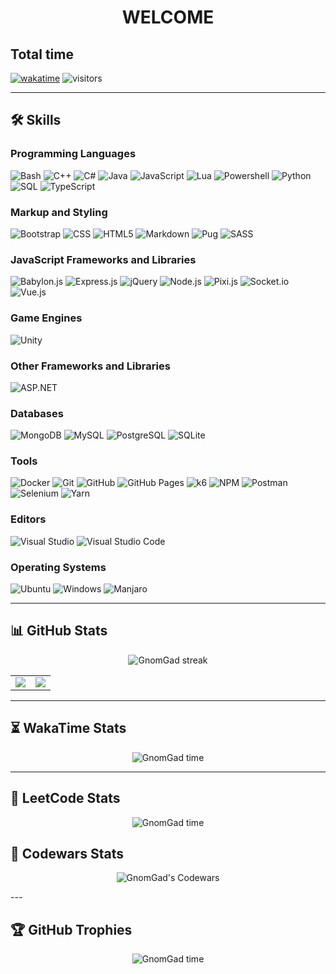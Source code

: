 <h1 align="center">WELCOME</h1> 

## Total time

[![wakatime](https://wakatime.com/badge/user/acd4725e-5655-414f-9ef4-0a588103f102.svg)](https://wakatime.com/@acd4725e-5655-414f-9ef4-0a588103f102)
![visitors](https://visitor-badge.laobi.icu/badge?page_id=GnomGad.GnomGad)

---
## 🛠️ Skills
### Programming Languages
![Bash](https://img.shields.io/badge/Bash-%234EAA25.svg?style=flat&logo=gnubash&logoColor=white)
![C++](https://img.shields.io/badge/C%2B%2B-%2300599C.svg?style=flat&logo=c%2B%2B&logoColor=white)
![C#](https://img.shields.io/badge/C%23-%23239120.svg?style=flat&logo=c-sharp&logoColor=white)
![Java](https://img.shields.io/badge/Java-%23ED8B00.svg?style=flat&logo=java&logoColor=white)
![JavaScript](https://img.shields.io/badge/JavaScript-%23F7DF1E.svg?style=flat&logo=javascript&logoColor=black)
![Lua](https://img.shields.io/badge/Lua-%232C2D72.svg?style=flat&logo=lua&logoColor=white)
![Powershell](https://img.shields.io/badge/Powershell-%235391FE.svg?style=flat&logo=powershell&logoColor=white)
![Python](https://img.shields.io/badge/Python-%233776AB.svg?style=flat&logo=python&logoColor=white)
![SQL](https://img.shields.io/badge/SQL-%2300C4CC.svg?style=flat&logo=sqlite&logoColor=white)
![TypeScript](https://img.shields.io/badge/TypeScript-%23007ACC.svg?style=flat&logo=typescript&logoColor=white)

### Markup and Styling
![Bootstrap](https://img.shields.io/badge/Bootstrap-%23563D7C.svg?style=flat&logo=bootstrap&logoColor=white)
![CSS](https://img.shields.io/badge/CSS-%231572B6.svg?style=flat&logo=css3&logoColor=white)
![HTML5](https://img.shields.io/badge/HTML5-%23E34F26.svg?style=flat&logo=html5&logoColor=white)
![Markdown](https://img.shields.io/badge/Markdown-%23000000.svg?style=flat&logo=markdown&logoColor=white)
![Pug](https://img.shields.io/badge/Pug-%23A86454.svg?style=flat&logo=pug&logoColor=white)
![SASS](https://img.shields.io/badge/SASS-%23CC6699.svg?style=flat&logo=sass&logoColor=white)

### JavaScript Frameworks and Libraries
![Babylon.js](https://img.shields.io/badge/Babylon.js-%23F05A22.svg?style=flat&logo=babylonjs&logoColor=white)
![Express.js](https://img.shields.io/badge/Express.js-%23000000.svg?style=flat&logo=express&logoColor=white)
![jQuery](https://img.shields.io/badge/jQuery-%230769AD.svg?style=flat&logo=jquery&logoColor=white)
![Node.js](https://img.shields.io/badge/Node.js-%23339933.svg?style=flat&logo=nodedotjs&logoColor=white)
![Pixi.js](https://img.shields.io/badge/Pixi.js-%238F33A3.svg?style=flat&logo=pixijs&logoColor=white)
![Socket.io](https://img.shields.io/badge/Socket.io-%23010101.svg?style=flat&logo=socketdotio&logoColor=white)
![Vue.js](https://img.shields.io/badge/Vue.js-%234FC08D.svg?style=flat&logo=vuedotjs&logoColor=white)

### Game Engines
![Unity](https://img.shields.io/badge/Unity-%23000000.svg?style=flat&logo=unity&logoColor=white)

### Other Frameworks and Libraries
![ASP.NET](https://img.shields.io/badge/ASP.NET-%235C2D91.svg?style=flat&logo=dot-net&logoColor=white)

### Databases
![MongoDB](https://img.shields.io/badge/MongoDB-%2347A248.svg?style=flat&logo=mongodb&logoColor=white)
![MySQL](https://img.shields.io/badge/MySQL-%234479A1.svg?style=flat&logo=mysql&logoColor=white)
![PostgreSQL](https://img.shields.io/badge/PostgreSQL-%23336791.svg?style=flat&logo=postgresql&logoColor=white)
![SQLite](https://img.shields.io/badge/SQLite-%23003B57.svg?style=flat&logo=sqlite&logoColor=white)

### Tools
![Docker](https://img.shields.io/badge/Docker-%232496ED.svg?style=flat&logo=docker&logoColor=white)
![Git](https://img.shields.io/badge/Git-%23F05032.svg?style=flat&logo=git&logoColor=white)
![GitHub](https://img.shields.io/badge/GitHub-%23181717.svg?style=flat&logo=github&logoColor=white)
![GitHub Pages](https://img.shields.io/badge/GitHub_Pages-%23000000.svg?style=flat&logo=github&logoColor=white)
![k6](https://img.shields.io/badge/k6-%2300BDAE.svg?style=flat&logo=k6&logoColor=white)
![NPM](https://img.shields.io/badge/NPM-%23CB3837.svg?style=flat&logo=npm&logoColor=white)
![Postman](https://img.shields.io/badge/Postman-%23FF6C37.svg?style=flat&logo=postman&logoColor=white)
![Selenium](https://img.shields.io/badge/Selenium-%2343B02A.svg?style=flat&logo=selenium&logoColor=white)
![Yarn](https://img.shields.io/badge/Yarn-%232C8EBB.svg?style=flat&logo=yarn&logoColor=white)

### Editors
![Visual Studio](https://img.shields.io/badge/Visual_Studio-%235C2D91.svg?style=flat&logo=visualstudio&logoColor=white)
![Visual Studio Code](https://img.shields.io/badge/Visual_Studio_Code-%230078D7.svg?style=flat&logo=visualstudiocode&logoColor=white)

### Operating Systems
![Ubuntu](https://img.shields.io/badge/Ubuntu-%23E95420.svg?style=flat&logo=ubuntu&logoColor=white)
![Windows](https://img.shields.io/badge/Windows-%230078D6.svg?style=flat&logo=windows&logoColor=white)
![Manjaro](https://img.shields.io/badge/Manjaro-%2335BF5C.svg?style=flat&logo=manjaro&logoColor=white)


---
## 📊 GitHub Stats

<p align="center">
  <img title="🔥 Get streak stats for your profile at git.io/streak-stats" alt="GnomGad streak" src="https://github-readme-streak-stats.herokuapp.com/?user=GnomGad&theme=radical&hide_border=true" />
</p>

<table border="0" align="center">
<tr border="0">
<td width="50%" align="center">

  <img align="center" src="https://github-readme-stats.vercel.app/api?username=GnomGad&theme=radical&show_icons=true&count_private=true" />

</td>

<td width="50%" align="center">

  <img align="center" src="https://github-readme-stats.vercel.app/api/top-langs/?username=GnomGad&layout=compact&theme=radical"/>

</td>
</tr>
</table>


---
## ⏳ WakaTime Stats

<p align="center">
  <img alt="GnomGad time"
  src="https://github-readme-stats.vercel.app/api/wakatime?username=GnomGad&theme=radical"
  > 
</p>

---

## 🥇 LeetCode Stats

<p align="center">
  <img alt="GnomGad time"
  src="https://leetcard.jacoblin.cool/GnomGad?theme=dark&font=Source%20Code%20Prol"
  > 
</p>

## 🥋 Codewars Stats

<p align="center">
  <img alt="GnomGad's Codewars" src="https://www.codewars.com/users/GnomGad/badges/large">
</p>
---

## 🏆 GitHub Trophies

<p align="center">
  <img alt="GnomGad time"
  src="https://github-profile-trophy.vercel.app/?username=GnomGad&theme=radical"
  > 
</p>